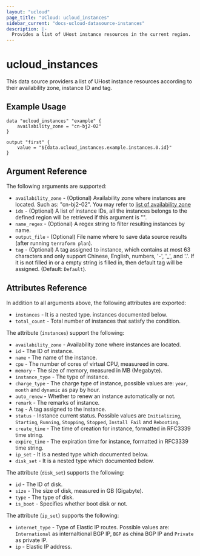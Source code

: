 ```yaml
---
layout: "ucloud"
page_title: "UCloud: ucloud_instances"
sidebar_current: "docs-ucloud-datasource-instances"
description: |-
  Provides a list of UHost instance resources in the current region.
---
```


# ucloud_instances

This data source providers a list of UHost instance resources according to their availability zone, instance ID and tag.

## Example Usage

```hcl
data "ucloud_instances" "example" {
    availability_zone = "cn-bj2-02"
}

output "first" {
    value = "${data.ucloud_instances.example.instances.0.id}"
}
```

## Argument Reference

The following arguments are supported:

* `availability_zone` - (Optional) Availability zone where instances are located. Such as: "cn-bj2-02". You may refer to [list of availability zone](https://docs.ucloud.cn/api/summary/regionlist)
* `ids` - (Optional) A list of instance IDs, all the instances belongs to the defined region will be retrieved if this argument is "".
* `name_regex` - (Optional) A regex string to filter resulting instances by name.
* `output_file` - (Optional) File name where to save data source results (after running `terraform plan`).
* `tag` - (Optional) A tag assigned to instance, which contains at most 63 characters and only support Chinese, English, numbers, '-', '_', and '.'. If it is not filled in or a empty string is filled in, then default tag will be assigned. (Default: `Default`).

## Attributes Reference

In addition to all arguments above, the following attributes are exported:

* `instances` - It is a nested type. instances documented below.
* `total_count` - Total number of instances that satisfy the condition.

The attribute (`instances`) support the following:

* `availability_zone` - Availability zone where instances are located.
* `id` - The ID of instance.
* `name` - The name of the instance.
* `cpu` - The number of cores of virtual CPU, measureed in core.
* `memory` - The size of memory, measured in MB (Megabyte).
* `instance_type` - The type of instance.
* `charge_type` - The charge type of instance, possible values are: `year`, `month` and `dynamic` as pay by hour.
* `auto_renew` - Whether to renew an instance automatically or not.
* `remark` - The remarks of instance.
* `tag` - A tag assigned to the instance.
* `status` - Instance current status. Possible values are `Initializing`, `Starting`, `Running`, `Stopping`, `Stopped`, `Install Fail` and `Rebooting`.
* `create_time` - The time of creation for instance, formatted in RFC3339 time string.
* `expire_time` - The expiration time for instance, formatted in RFC3339 time string.
* `ip_set` - It is a nested type which documented below.
* `disk_set` - It is a nested type which documented below.

The attribute (`disk_set`) supports the following:

* `id` - The ID of disk.
* `size` - The size of disk, measured in GB (Gigabyte).
* `type` - The type of disk.
* `is_boot` - Specifies whether boot disk or not.

The attribute (`ip_set`) supports the following:

* `internet_type` - Type of Elastic IP routes. Possible values are: `International` as internaltional BGP IP, `BGP` as china BGP IP and `Private` as private IP.
* `ip` - Elastic IP address.